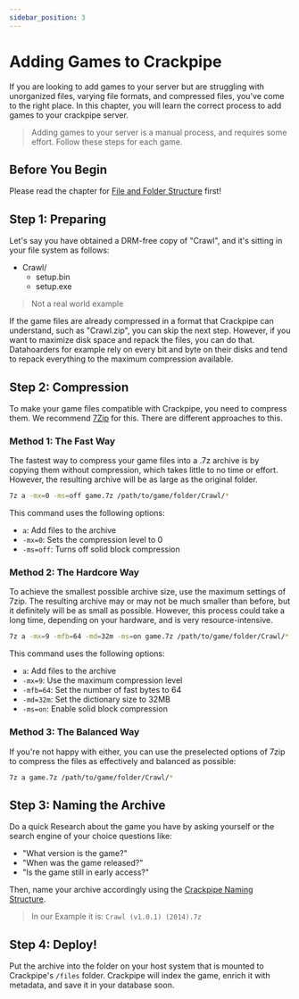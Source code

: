 ```yaml
---
sidebar_position: 3
---
```


# Adding Games to Crackpipe

If you are looking to add games to your server but are struggling with unorganized files, varying file formats, and compressed files, you've come to the right place. In this chapter, you will learn the correct process to add games to your crackpipe server.

> Adding games to your server is a manual process, and requires some effort. Follow these steps for each game.

## Before You Begin

Please read the chapter for [File and Folder Structure](structure.md) first!

## Step 1: Preparing

Let's say you have obtained a DRM-free copy of "Crawl", and it's sitting in your file system as follows:

- Crawl/
  - setup.bin
  - setup.exe

> Not a real world example

If the game files are already compressed in a format that Crackpipe can understand, such as "Crawl.zip", you can skip the next step. However, if you want to maximize disk space and repack the files, you can do that. Datahoarders for example rely on every bit and byte on their disks and tend to repack everything to the maximum compression available.

## Step 2: Compression

To make your game files compatible with Crackpipe, you need to compress them. We recommend [7Zip](https://www.7-zip.org/) for this. There are different approaches to this.

### Method 1: The Fast Way

The fastest way to compress your game files into a .7z archive is by copying them without compression, which takes little to no time or effort. However, the resulting archive will be as large as the original folder.

```bash
7z a -mx=0 -ms=off game.7z /path/to/game/folder/Crawl/*
```

This command uses the following options:

- `a`: Add files to the archive
- `-mx=0`: Sets the compression level to 0
- `-ms=off`: Turns off solid block compression

### Method 2: The Hardcore Way

To achieve the smallest possible archive size, use the maximum settings of 7zip. The resulting archive may or may not be much smaller than before, but it definitely will be as small as possible. However, this process could take a long time, depending on your hardware, and is very resource-intensive.

```bash
7z a -mx=9 -mfb=64 -md=32m -ms=on game.7z /path/to/game/folder/Crawl/*
```

This command uses the following options:

- `a`: Add files to the archive
- `-mx=9`: Use the maximum compression level
- `-mfb=64`: Set the number of fast bytes to 64
- `-md=32m`: Set the dictionary size to 32MB
- `-ms=on`: Enable solid block compression

### Method 3: The Balanced Way

If you're not happy with either, you can use the preselected options of 7zip to compress the files as effectively and balanced as possible:

```bash
7z a game.7z /path/to/game/folder/Crawl/*
```

## Step 3: Naming the Archive

Do a quick Research about the game you have by asking yourself or the search engine of your choice questions like:

- "What version is the game?"
- "When was the game released?"
- "Is the game still in early access?"

Then, name your archive accordingly using the [Crackpipe Naming Structure](structure.md).

> In our Example it is: `Crawl (v1.0.1) (2014).7z`

## Step 4: Deploy!

Put the archive into the folder on your host system that is mounted to Crackpipe's `/files` folder. Crackpipe will index the game, enrich it with metadata, and save it in your database soon.
